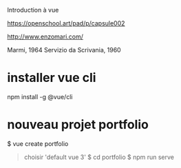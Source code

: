 Introduction à vue

https://openschool.art/pad/p/capsule002

http://www.enzomari.com/

Marmi, 1964
Servizio da Scrivania, 1960

# installer vue cli
npm install -g @vue/cli

# nouveau projet portfolio
$ vue create portfolio
> choisir 'default vue 3'
$ cd portfolio
$ npm run serve

